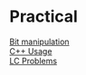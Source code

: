 # Practical
[Bit manipulation](./LC/bit/bit.md)<br>
[C++ Usage](./LC/usage/usage.md)<br>
[LC Problems](https://chentzj.notion.site/a44415f39e8c44438e00c128e634164e?v=966f626760c0427187b2eb45b00e4fe7)
